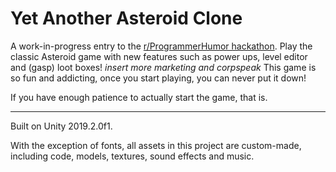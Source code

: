 # Yet Another Asteroid Clone
A work-in-progress entry to the [r/ProgrammerHumor hackathon](https://www.programmerhumor.org/Hackathon). Play the classic Asteroid game with new features such as power ups, level editor and (gasp) loot boxes! *insert more marketing and corpspeak* This game is so fun and addicting, once you start playing, you can never put it down!

If you have enough patience to actually start the game, that is.

---

Built on Unity 2019.2.0f1.

With the exception of fonts, all assets in this project are custom-made, including code, models, textures, sound effects and music.
